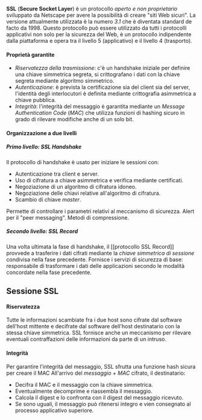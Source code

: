 **SSL** (**Secure Socket Layer**) è un protocollo *aperto e non proprietario* sviluppato da Netscape per avere la possibilità di creare "siti Web sicuri".
La versione attualmente utilizzata è la numero *3.1* che è diventata standard de facto da 1998.
Questo protocollo può essere utilizzato da tutti i protocolli applicativi non solo per la sicurezza del Web, è un protocollo indipendente dalla piattaforma e opera tra il livello 5 (applicativo) e il livello 4 (trasporto).

#### Proprietà garantite
- *Riservatezza della trasmissione*: c'è un handshake iniziale per definire una chiave simmetrica segreta, si crittografano i dati con la chiave segreta mediante algoritmo simmetrico.
- *Autenticazione*: è prevista la certificazione sia del client sia del server, l'identità degli interlocutori è definita mediante crittografia asimmetrica a chiave pubblica.
- *Integrità*: l'integrità del messaggio è garantita mediante un *Message Authentication Code* (*MAC*) che utilizza funzioni di hashing sicuro in grado di rilevare modifiche anche di un solo bit.

#### Organizzazione a due livelli
##### Primo livello: SSL Handshake
Il protocollo di handshake è usato per iniziare le sessioni con:
- Autenticazione tra client e server.
- Uso di cifratura a chiave asimmetrica e verifica mediante certificati.
- Negoziazione di un algoritmo di cifratura idoneo.
- Negoziazione delle chiavi relative all'algoritmo di cifratura.
- Scambio di chiave *master*.

Permette di controllare i parametri relativi al meccanismo di sicurezza.
Alert per il "peer messaging".
Metodi di compressione.

##### Secondo livello: SSL Record
Una volta ultimata la fase di handshake, il [[protocollo SSL Record]] provvede a trasferire i dati cifrati mediante la *chiave simmetrica di sessione* condivisa nella fase precedente.
Fornisce i servizi di sicurezza di base: responsabile di trasformare i dati delle applicazioni secondo le modalità concordate nella fase precedente.

## Sessione SSL
#### Riservatezza
Tutte le informazioni scambiate fra i due host sono cifrate dal software dell'host mittente e decifrate dal software dell'host destinatario con la stessa chiave simmetrica.
SSL fornisce anche un meccanismo per rilevare eventuali contraffazioni delle informazioni da parte di un intruso.

#### Integrità
Per garantire l'integrità del messaggio, SSL sfrutta una funzione hash sicura per creare il MAC
All'arrivo del *messaggio + MAC* cifrato, il destinatario:
- Decifra il MAC e il messaggio con la chiave simmetrica.
- Eventualmente decomprime e riassembla il messaggio.
- Calcola il digest e lo confronta con il digest del messaggio ricevuto.
- Se sono uguali, il messaggio può ritenersi integro e vien consegnato al processo applicativo superiore.